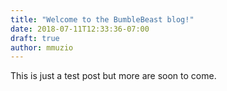 ```yaml
---
title: "Welcome to the BumbleBeast blog!"
date: 2018-07-11T12:33:36-07:00
draft: true
author: mmuzio
---
```


This is just a test post but more are soon to come.